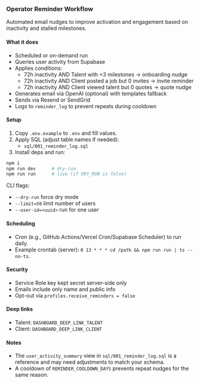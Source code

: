 ### Operator Reminder Workflow

Automated email nudges to improve activation and engagement based on inactivity and stalled milestones.

#### What it does
- Scheduled or on-demand run
- Queries user activity from Supabase
- Applies conditions:
  - 72h inactivity AND Talent with <3 milestones → onboarding nudge
  - 72h inactivity AND Client posted a job but 0 invites → invite reminder
  - 72h inactivity AND Client viewed talent but 0 quotes → quote nudge
- Generates email via OpenAI (optional) with templates fallback
- Sends via Resend or SendGrid
- Logs to `reminder_log` to prevent repeats during cooldown

#### Setup
1. Copy `.env.example` to `.env` and fill values.
2. Apply SQL (adjust table names if needed):
   - `sql/001_reminder_log.sql`
3. Install deps and run:

```bash
npm i
npm run dev      # dry-run
npm run run      # live (if DRY_RUN is false)
```

CLI flags:
- `--dry-run` force dry mode
- `--limit=50` limit number of users
- `--user-id=<uuid>` run for one user

#### Scheduling
- Cron (e.g., GitHub Actions/Vercel Cron/Supabase Scheduler) to run daily.
- Example crontab (server): `0 13 * * * cd /path && npm run run | ts --no-ts`.

#### Security
- Service Role key kept secret server-side only
- Emails include only name and public info
- Opt-out via `profiles.receive_reminders = false`

#### Deep links
- Talent: `DASHBOARD_DEEP_LINK_TALENT`
- Client: `DASHBOARD_DEEP_LINK_CLIENT`

#### Notes
- The `user_activity_summary` view in `sql/001_reminder_log.sql` is a reference and may need adjustments to match your schema.
- A cooldown of `REMINDER_COOLDOWN_DAYS` prevents repeat nudges for the same reason.